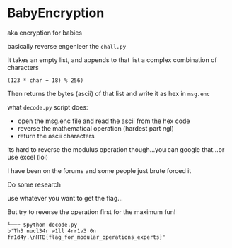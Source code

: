 # BabyEncryption

aka encryption for babies

basically reverse engenieer the `chall.py`

It takes an empty list, and appends to that list a complex combination of characters

```
(123 * char + 18) % 256)
```

Then returns the bytes (ascii) of that list and write it as hex in `msg.enc`

what `decode.py` script does:

- open the msg.enc file and read the ascii from the hex code
- reverse the mathematical operation (hardest part ngl)
- return the ascii characters

its hard to reverse the modulus operation though...you can google that...or use excel (lol)

I have been on the forums and some people just brute forced it

Do some research 

use whatever you want to get the flag...

But try to reverse the operation first for the maximum fun!


```
└──╼ $python decode.py
b'Th3 nucl34r w1ll 4rr1v3 0n fr1d4y.\nHTB{flag_for_modular_operations_experts}'
```
